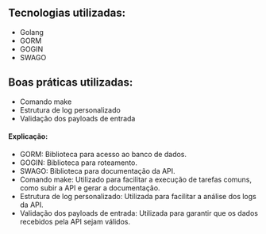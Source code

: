 ## Tecnologias utilizadas:

* Golang
* GORM
* GOGIN
* SWAGO

## Boas práticas utilizadas:

* Comando make
* Estrutura de log personalizado
* Validação dos payloads de entrada

#### Explicação:

* GORM: Biblioteca para acesso ao banco de dados.
* GOGIN: Biblioteca para roteamento.
* SWAGO: Biblioteca para documentação da API.
* Comando make: Utilizado para facilitar a execução de tarefas comuns, como subir a API e gerar a documentação.
* Estrutura de log personalizado: Utilizada para facilitar a análise dos logs da API.
* Validação dos payloads de entrada: Utilizada para garantir que os dados recebidos pela API sejam válidos.
 
